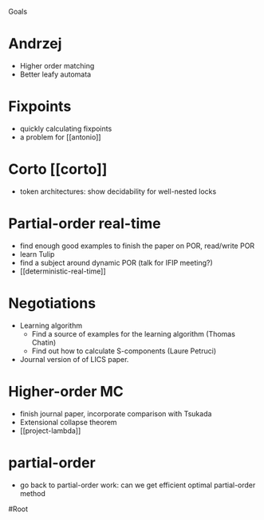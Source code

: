 Goals

# Andrzej
- Higher order matching
- Better leafy automata

# Fixpoints
- quickly calculating fixpoints
- a problem for [[antonio]]

# Corto [[corto]]
- token architectures: show decidability for well-nested locks


# Partial-order real-time
- find enough good examples to finish the paper on POR, read/write POR
- learn Tulip
- find a subject around dynamic POR (talk for IFIP meeting?)
- [[deterministic-real-time]]
  
# Negotiations
- Learning algorithm
  - Find a source of examples for the learning algorithm (Thomas Chatin)
  - Find out how to calculate S-components (Laure Petruci)
- Journal version of of LICS paper. 

# Higher-order MC
- finish journal paper, incorporate comparison with Tsukada
- Extensional collapse theorem
- [[project-lambda]]


# partial-order
- go back to partial-order work: can we get efficient optimal partial-order method
  
#Root
